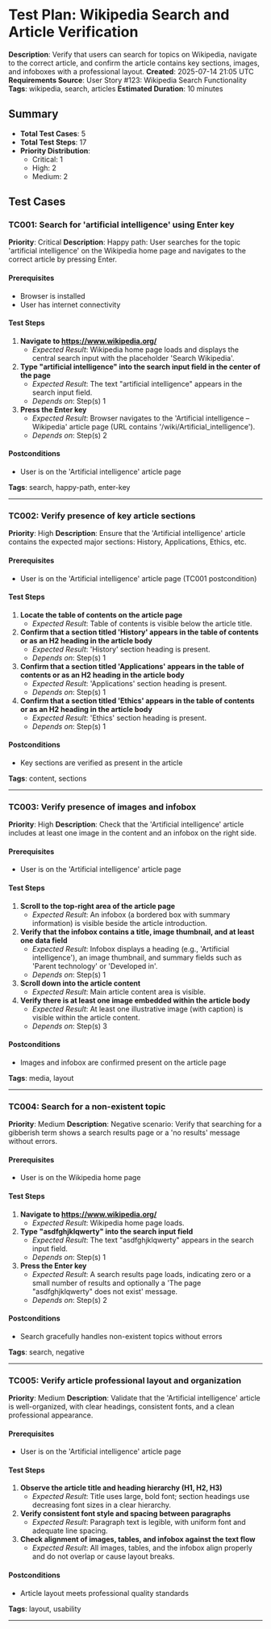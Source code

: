 # Test Plan: Wikipedia Search and Article Verification

**Description**: Verify that users can search for topics on Wikipedia, navigate to the correct article, and confirm the article contains key sections, images, and infoboxes with a professional layout.
**Created**: 2025-07-14 21:05 UTC
**Requirements Source**: User Story #123: Wikipedia Search Functionality
**Tags**: wikipedia, search, articles
**Estimated Duration**: 10 minutes

## Summary
- **Total Test Cases**: 5
- **Total Test Steps**: 17
- **Priority Distribution**:
  - Critical: 1
  - High: 2
  - Medium: 2

## Test Cases

### TC001: Search for 'artificial intelligence' using Enter key

**Priority**: Critical
**Description**: Happy path: User searches for the topic 'artificial intelligence' on the Wikipedia home page and navigates to the correct article by pressing Enter.

#### Prerequisites
- Browser is installed
- User has internet connectivity

#### Test Steps
1. **Navigate to https://www.wikipedia.org/**
   - _Expected Result_: Wikipedia home page loads and displays the central search input with the placeholder 'Search Wikipedia'.
2. **Type "artificial intelligence" into the search input field in the center of the page**
   - _Expected Result_: The text "artificial intelligence" appears in the search input field.
   - _Depends on_: Step(s) 1
3. **Press the Enter key**
   - _Expected Result_: Browser navigates to the 'Artificial intelligence – Wikipedia' article page (URL contains '/wiki/Artificial_intelligence').
   - _Depends on_: Step(s) 2

#### Postconditions
- User is on the 'Artificial intelligence' article page

**Tags**: search, happy-path, enter-key

---

### TC002: Verify presence of key article sections

**Priority**: High
**Description**: Ensure that the 'Artificial intelligence' article contains the expected major sections: History, Applications, Ethics, etc.

#### Prerequisites
- User is on the 'Artificial intelligence' article page (TC001 postcondition)

#### Test Steps
1. **Locate the table of contents on the article page**
   - _Expected Result_: Table of contents is visible below the article title.
2. **Confirm that a section titled 'History' appears in the table of contents or as an H2 heading in the article body**
   - _Expected Result_: 'History' section heading is present.
   - _Depends on_: Step(s) 1
3. **Confirm that a section titled 'Applications' appears in the table of contents or as an H2 heading in the article body**
   - _Expected Result_: 'Applications' section heading is present.
   - _Depends on_: Step(s) 1
4. **Confirm that a section titled 'Ethics' appears in the table of contents or as an H2 heading in the article body**
   - _Expected Result_: 'Ethics' section heading is present.
   - _Depends on_: Step(s) 1

#### Postconditions
- Key sections are verified as present in the article

**Tags**: content, sections

---

### TC003: Verify presence of images and infobox

**Priority**: High
**Description**: Check that the 'Artificial intelligence' article includes at least one image in the content and an infobox on the right side.

#### Prerequisites
- User is on the 'Artificial intelligence' article page

#### Test Steps
1. **Scroll to the top-right area of the article page**
   - _Expected Result_: An infobox (a bordered box with summary information) is visible beside the article introduction.
2. **Verify that the infobox contains a title, image thumbnail, and at least one data field**
   - _Expected Result_: Infobox displays a heading (e.g., 'Artificial intelligence'), an image thumbnail, and summary fields such as 'Parent technology' or 'Developed in'.
   - _Depends on_: Step(s) 1
3. **Scroll down into the article content**
   - _Expected Result_: Main article content area is visible.
4. **Verify there is at least one image embedded within the article body**
   - _Expected Result_: At least one illustrative image (with caption) is visible within the article content.
   - _Depends on_: Step(s) 3

#### Postconditions
- Images and infobox are confirmed present on the article page

**Tags**: media, layout

---

### TC004: Search for a non-existent topic

**Priority**: Medium
**Description**: Negative scenario: Verify that searching for a gibberish term shows a search results page or a 'no results' message without errors.

#### Prerequisites
- User is on the Wikipedia home page

#### Test Steps
1. **Navigate to https://www.wikipedia.org/**
   - _Expected Result_: Wikipedia home page loads.
2. **Type "asdfghjklqwerty" into the search input field**
   - _Expected Result_: The text "asdfghjklqwerty" appears in the search input field.
   - _Depends on_: Step(s) 1
3. **Press the Enter key**
   - _Expected Result_: A search results page loads, indicating zero or a small number of results and optionally a 'The page "asdfghjklqwerty" does not exist' message.
   - _Depends on_: Step(s) 2

#### Postconditions
- Search gracefully handles non-existent topics without errors

**Tags**: search, negative

---

### TC005: Verify article professional layout and organization

**Priority**: Medium
**Description**: Validate that the 'Artificial intelligence' article is well-organized, with clear headings, consistent fonts, and a clean professional appearance.

#### Prerequisites
- User is on the 'Artificial intelligence' article page

#### Test Steps
1. **Observe the article title and heading hierarchy (H1, H2, H3)**
   - _Expected Result_: Title uses large, bold font; section headings use decreasing font sizes in a clear hierarchy.
2. **Verify consistent font style and spacing between paragraphs**
   - _Expected Result_: Paragraph text is legible, with uniform font and adequate line spacing.
3. **Check alignment of images, tables, and infobox against the text flow**
   - _Expected Result_: All images, tables, and the infobox align properly and do not overlap or cause layout breaks.

#### Postconditions
- Article layout meets professional quality standards

**Tags**: layout, usability

---
